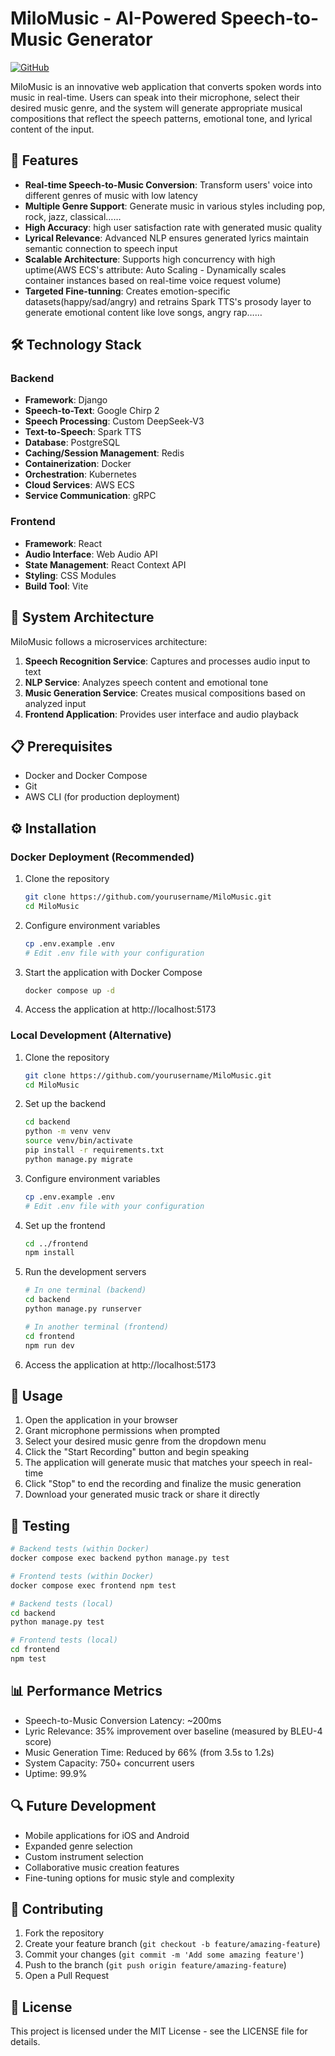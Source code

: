 # MiloMusic - AI-Powered Speech-to-Music Generator

[![GitHub](https://img.shields.io/badge/GitHub-Repository-blue?style=flat&logo=github)](https://github.com/futurespyhi/Realtime_Music_Generator)

MiloMusic is an innovative web application that converts spoken words into music in real-time. Users can speak into their microphone, select their desired music genre, and the system will generate appropriate musical compositions that reflect the speech patterns, emotional tone, and lyrical content of the input.

## 🎵 Features

- **Real-time Speech-to-Music Conversion**: Transform users' voice into different genres of music with low latency
- **Multiple Genre Support**: Generate music in various styles including pop, rock, jazz, classical……
- **High Accuracy**: high user satisfaction rate with generated music quality
- **Lyrical Relevance**: Advanced NLP ensures generated lyrics maintain semantic connection to speech input
- **Scalable Architecture**: Supports high concurrency with high uptime(AWS ECS's attribute: Auto Scaling - Dynamically scales container instances based on real-time voice request volume)
- **Targeted Fine-tunning**: Creates emotion-specific datasets(happy/sad/angry) and retrains Spark TTS's prosody layer to generate emotional content like love songs, angry rap……

## 🛠️ Technology Stack

### Backend
- **Framework**: Django
- **Speech-to-Text**: Google Chirp 2
- **Speech Processing**: Custom DeepSeek-V3
- **Text-to-Speech**: Spark TTS
- **Database**: PostgreSQL
- **Caching/Session Management**: Redis
- **Containerization**: Docker
- **Orchestration**: Kubernetes
- **Cloud Services**: AWS ECS
- **Service Communication**: gRPC

### Frontend
- **Framework**: React
- **Audio Interface**: Web Audio API
- **State Management**: React Context API
- **Styling**: CSS Modules
- **Build Tool**: Vite

## 🔧 System Architecture

MiloMusic follows a microservices architecture:

1. **Speech Recognition Service**: Captures and processes audio input to text
2. **NLP Service**: Analyzes speech content and emotional tone
3. **Music Generation Service**: Creates musical compositions based on analyzed input
4. **Frontend Application**: Provides user interface and audio playback

## 📋 Prerequisites

- Docker and Docker Compose
- Git
- AWS CLI (for production deployment)

## ⚙️ Installation

### Docker Deployment (Recommended)

1. Clone the repository
   ```bash
   git clone https://github.com/yourusername/MiloMusic.git
   cd MiloMusic
   ```

2. Configure environment variables
   ```bash
   cp .env.example .env
   # Edit .env file with your configuration
   ```

3. Start the application with Docker Compose
   ```bash
   docker compose up -d
   ```

4. Access the application at http://localhost:5173

### Local Development (Alternative)

1. Clone the repository
   ```bash
   git clone https://github.com/yourusername/MiloMusic.git
   cd MiloMusic
   ```

2. Set up the backend
   ```bash
   cd backend
   python -m venv venv
   source venv/bin/activate
   pip install -r requirements.txt
   python manage.py migrate
   ```

3. Configure environment variables
   ```bash
   cp .env.example .env
   # Edit .env file with your configuration
   ```

4. Set up the frontend
   ```bash
   cd ../frontend
   npm install
   ```

5. Run the development servers
   ```bash
   # In one terminal (backend)
   cd backend
   python manage.py runserver
   
   # In another terminal (frontend)
   cd frontend
   npm run dev
   ```

6. Access the application at http://localhost:5173

## 🚀 Usage

1. Open the application in your browser
2. Grant microphone permissions when prompted
3. Select your desired music genre from the dropdown menu
4. Click the "Start Recording" button and begin speaking
5. The application will generate music that matches your speech in real-time
6. Click "Stop" to end the recording and finalize the music generation
7. Download your generated music track or share it directly

## 🧪 Testing

```bash
# Backend tests (within Docker)
docker compose exec backend python manage.py test

# Frontend tests (within Docker)
docker compose exec frontend npm test

# Backend tests (local)
cd backend
python manage.py test

# Frontend tests (local)
cd frontend
npm test
```

## 📊 Performance Metrics

- Speech-to-Music Conversion Latency: ~200ms
- Lyric Relevance: 35% improvement over baseline (measured by BLEU-4 score)
- Music Generation Time: Reduced by 66% (from 3.5s to 1.2s)
- System Capacity: 750+ concurrent users
- Uptime: 99.9%

## 🔍 Future Development

- Mobile applications for iOS and Android
- Expanded genre selection
- Custom instrument selection
- Collaborative music creation features
- Fine-tuning options for music style and complexity

## 👥 Contributing

1. Fork the repository
2. Create your feature branch (`git checkout -b feature/amazing-feature`)
3. Commit your changes (`git commit -m 'Add some amazing feature'`)
4. Push to the branch (`git push origin feature/amazing-feature`)
5. Open a Pull Request

## 📄 License

This project is licensed under the MIT License - see the LICENSE file for details.
